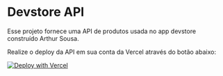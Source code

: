 # Devstore API

Esse projeto fornece uma API de produtos usada no app devstore construído Arthur Sousa.

Realize o deploy da API em sua conta da Vercel através do botão abaixo:

[![Deploy with Vercel](https://vercel.com/button)](https://vercel.com/new/clone?repository-url=https%3A%2F%2Fgithub.com%2FArttanjeiro%2Fdevstore-api)

